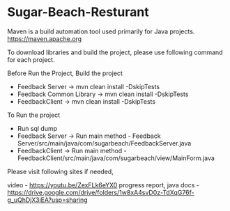 # Sugar-Beach-Resturant

Maven is a build automation tool used primarily for Java projects.
https://maven.apache.org

To download libraries and build the project, please use following command for each project.

Before Run the Project, Build the project
- Feedback Server -> mvn clean install -DskipTests
- Feedback Common Library -> mvn clean install -DskipTests
- FeedbackClient -> mvn clean install -DskipTests

To Run the project 
- Run sql dump 
- Feedback Server -> Run main method - Feedback Server/src/main/java/com/sugarbeach/FeedbackServer.java
- FeedbackClient -> Run main method - FeedbackClient/src/main/java/com/sugarbeach/view/MainForm.java


Please visit following sites if needed,

video - https://youtu.be/ZexFLk6eYX0
progress report, java docs - https://drive.google.com/drive/folders/1w8xA4svD0z-TdXqG76f-g_uQhDjX3iEA?usp=sharing
